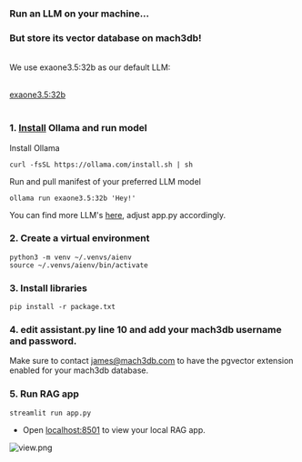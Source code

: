 ### Run an LLM on your machine...
### But store its vector database on mach3db!
<br>
We use exaone3.5:32b as our default LLM:
<br><br>

[exaone3.5:32b](https://ollama.com/library/exaone3.5:32b) <br><br>

### 1. [Install](https://github.com/ollama/ollama?tab=readme-ov-file#macos) Ollama and run model

Install Ollama

```shell
curl -fsSL https://ollama.com/install.sh | sh
```

Run and pull manifest of your preferred LLM model

```shell
ollama run exaone3.5:32b 'Hey!'
```

You can find more LLM's [here](https://ollama.com/library), adjust app.py accordingly.

### 2. Create a virtual environment

```shell
python3 -m venv ~/.venvs/aienv
source ~/.venvs/aienv/bin/activate
```

### 3. Install libraries

```shell
pip install -r package.txt
```

### 4. edit assistant.py line 10 and add your mach3db username and password. 
Make sure to contact james@mach3db.com to have the pgvector extension enabled for your mach3db database.

### 5. Run RAG app

```shell
streamlit run app.py
```

- Open [localhost:8501](http://localhost:8501) to view your local RAG app.<br/>

![view.png](view.png)
